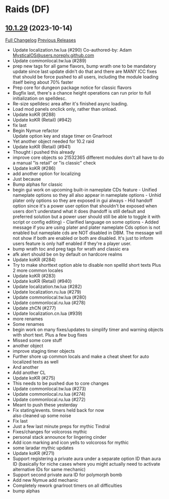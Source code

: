 # <DBM Mod> Raids (DF)

## [10.1.29](https://github.com/DeadlyBossMods/DBM-Retail/tree/10.1.29) (2023-10-14)
[Full Changelog](https://github.com/DeadlyBossMods/DBM-Retail/compare/10.1.28...10.1.29) [Previous Releases](https://github.com/DeadlyBossMods/DBM-Retail/releases)

- Update localization.tw.lua (#290) Co-authored-by: Adam <MysticalOS@users.noreply.github.com>  
- Update commonlocal.tw.lua (#289)  
- prep new tags for all game flavors, bump wrath one to be mandatory update since last update didn't do that and there are MANY ICC fixes that should be force pushed to all users, including the module loading itself being about 70% faster  
- Prep core for dungeon package notice for classic flavors  
- Bugfix last, there's a chance height operations can run prior to full initialization on spelldesc.  
- Re-size spelldesc area after it's finished async loading.  
- Load mod panels onclick only, rather than onload.  
- Update koKR (#288)  
- Update koKR (Retail) (#942)  
- fix last  
- Begin Nymue refactor  
    Update option key and stage timer on Gnarlroot  
- Yet another object needed for 10.2 raid  
- Update koKR (Retail) (#941)  
- Thought i pushed this already  
- improve core objects so 21532365 different modules don't all have to do a manual \"is retail\" or \"is classic\" check  
- Update koKR (#286)  
- add another option for localizing  
- Just because  
- Bump alphas for classic  
- begin gui work on upcoming built-in nameplate CDs feature - Unified nameplate options so they all also appear in nameplate options - Unhid plater only options so they are exposed in gui always - Hid handoff option since it's a power user option that shouldn't be exposed when users don't understand what it does (handoff is still default and preferred solution but a power user should still be able to toggle it with script or config editing) - Clarified language on some options - Added message if you are using plater and plater nameplate Cds option is not enabled but nameplate cds are NOT disabled in DBM. The message will not show if both are enabled or both are disabled. It's just to inform users feature is only half enabled if they're a player user.  
- bump wrath toc and preg tags for wrath and classic era  
- afk alert should be on by default on hardcore realms  
- Update koKR (#284)  
- Try to make shorttext option able to disable non spellId short texts Plus 2 more common locales  
- Update koKR (#283)  
- Update koKR (Retail) (#940)  
- Update localization.tw.lua (#282)  
- Update localization.ru.lua (#279)  
- Update commonlocal.tw.lua (#280)  
- Update commonlocal.ru.lua (#278)  
- Update zhCN (#277)  
- Update localization.cn.lua (#939)  
- more renames  
- Some renames  
- begin work on many fixes/updates to simplify timer and warning objects with short text. Plus a few bug fixes  
- Missed some core stuff  
- another object  
- improve staging timer objects  
- Further shore up common locals and make a cheat sheet for auto localized texts as well  
- And another  
- Add another CL  
- Update koKR (#275)  
- This needs to be pushed due to core changes  
- Update commonlocal.tw.lua (#273)  
- Update commonlocal.ru.lua (#274)  
- Update commonlocal.ru.lua (#272)  
- Meant to push these yesterday  
- Fix stating/events. timers held back for now  
    also cleaned up some noise  
- Fix last  
- Just a few last minute preps for mythic Tindral  
- Fixes/changes for volcoross mythic  
- personal stack announce for lingering cinder  
- Add icon marking and icon yells to volcoross for mythic  
- some laradar mythic updates  
- Update koKR (#271)  
- Support registering a private aura under a separate option ID than aura ID (basically for niche cases where you might actually need to activate alternative IDs for same mechanic)  
- Support second private aura ID for polymorph bomb  
- Add new Nymue add mechanic  
- Completely rework gnarlroot timers on all difficulties  
- bump alphas  
